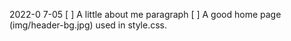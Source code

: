 2022-0 7-05
[ ] A little about me paragraph
[ ] A good home page (img/header-bg.jpg) used in style.css.